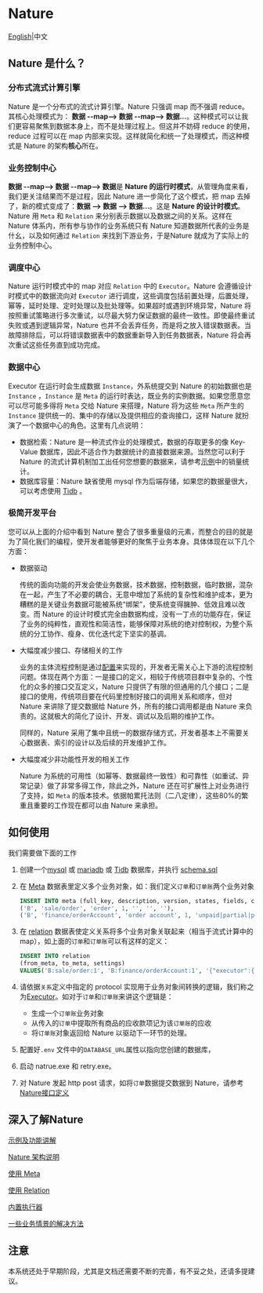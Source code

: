 # Nature

[English](README_EN.md)|中文

## Nature 是什么？

### 分布式流式计算引擎

Nature 是一个分布式的流式计算引擎。Nature 只强调 map 而不强调 reduce。其核心处理模式为： **数据 --map--> 数据 --map--> 数据...**。这种模式可以让我们更容易聚焦到数据本身上，而不是处理过程上。但这并不妨碍 reduce 的使用，reduce 过程可以在 map 内部来实现。这样就简化和统一了处理模式，而这种模式是 Nature 的架构**核心**所在。

### 业务控制中心

 **数据 --map--> 数据 --map--> 数据**是 **Nature 的运行时模式**，从管理角度来看，我们更关注结果而不是过程，因此 Nature 进一步简化了这个模式，把 map 去掉了，新的模式变成了：**数据 --> 数据 --> 数据...**。这是 **Nature 的设计时模式**。Nature 用 `Meta` 和 `Relation` 来分别表示数据以及数据之间的关系。这样在 Nature 体系内，所有参与协作的业务系统只有 Nature 知道数据所代表的业务是什幺，以及如何通过 `Relation` 来找到下游业务，于是Nature 就成为了实际上的业务控制中心。

### 调度中心

Nature 运行时模式中的 map 对应 `Relation`  中的 `Executor`。Nature 会遵循设计时模式中的数据流向对 `Executor` 进行调度，这些调度包括前置处理，后置处理，幂等，延时处理、定时处理以及批处理等。如果超时或遇到环境异常，Nature 将按照重试策略进行多次重试，以尽最大努力保证数据的最终一致性。即使最终重试失败或遇到逻辑异常，Nature 也并不会丢弃任务，而是将之放入错误数据表。当故障排除后，可以将错误数据表中的数据重新导入到任务数据表，Nature 将会再次重试这些任务直到成功完成。

### 数据中心

Executor 在运行时会生成数据 `Instance`，外系统提交到 Nature 的初始数据也是 `Instance` ，`Instance` 是 `Meta` 的运行时表达，既业务的实例数据。如果您愿意您可以尽可能多得将 `Meta` 交给 Nature 来搭理，Nature 将为这些 `Meta` 所产生的 `Instance` 提供统一的、集中的存储以及提供相应的查询接口，这样 Nature 就扮演了一个数据中心的角色。这里有几点说明：

- 数据检索：Nature 是一种流式作业的处理模式，数据的存取更多的像 Key-Value 数据库，因此不适合作为数据统计的直接数据来源。当然您可以利于 Nature 的流式计算机制加工出任何您想要的数据来，请参考[示例](https://github.com/llxxbb/Nature-Demo)中的销量统计。
- 数据库容量：Nature 缺省使用 mysql 作为后端存储，如果您的数据量很大，可以考虑使用 [Tidb](https://pingcap.com/en/) 。

### 极简开发平台 

您可以从上面的介绍中看到 Nature 整合了很多重量级的元素，而整合的目的就是为了简化我们的编程，使开发者能够更好的聚焦于业务本身。具体体现在以下几个方面：

- 数据驱动

  传统的面向功能的开发会使业务数据，技术数据，控制数据，临时数据，混杂在一起，产生了不必要的耦合，无意中增加了系统的复杂性和维护成本，更为糟糕的是关键业务数据可能被系统“绑架”，使系统变得臃肿、低效且难以改变。而 Nature 的设计时模式完全由数据构成，没有一丁点的功能存在，保证了业务的纯粹性，直观性和简洁性，能够保障对系统的绝对控制权，为整个系统的分工协作、瘦身、优化迭代定下坚实的基调。

- 大幅度减少接口、存储相关的工作

  业务的主体流程控制是通过[配置](doc/ZH/help/relation.md)来实现的，开发者无需关心上下游的流程控制问题。体现在两个方面：一是接口的定义，相较于传统项目群中复杂的、个性化的众多的接口交互定义，Nature 只提供了有限的但通用的几个接口；二是接口的使用，传统项目要在代码里控制好接口的调用关系和顺序，但对 Nature 来讲除了提交数据给 Nature 外，所有的接口调用都是由 Nature 来负责的。这就极大的简化了设计、开发、调试以及后期的维护工作。

  同样的，Nature 采用了集中且统一的数据存储方式，开发者基本上不需要关心数据表、索引的设计以及后续的开发维护工作。

- 大幅度减少非功能性开发的相关工作

  Nature 为系统的可用性（如幂等、数据最终一致性）和可靠性（如重试、异常记录）做了非常多得工作，除此之外，Nature 还在可扩展性上对业务进行了支持，如 `Meta` 的版本技术。依据帕累托法则（二八定律），这些80%的繁重且重要的工作现在都可以由 Nature 来承担。

## 如何使用

我们需要做下面的工作

1. 创建一个[mysql](https://www.mysql.com/) 或 [mariadb](https://mariadb.org/) 或 [Tidb](https://pingcap.com/en/) 数据库，并执行 [schema.sql](shell/schema.sql)

2. 在 [Meta](doc/ZH/help/meta.md) 数据表里定义多个业务对象，如：我们定义`订单`和`订单账`两个业务对象 

   ```sql
   INSERT INTO meta (full_key, description, version, states, fields, config) VALUES
   ('B', 'sale/order', 'order', 1, '', '', ''),
   ('B', 'finance/orderAccount', 'order account', 1, 'unpaid|partial|paid', '', '{"master":"B:sale/order:1"}'); 
   ```

3. 在 [relation](doc/ZH/help/relation.md) 数据表使定义关系将多个业务对象关联起来（相当于流式计算中的 map），如上面的`订单`和`订单账`可以有这样的定义：

   ```sql
   INSERT INTO relation
   (from_meta, to_meta, settings)
   VALUES('B:sale/order:1', 'B:finance/orderAccount:1', '{"executor":{"protocol":"localRust","url":"nature_demo:order_receivable"},"target":{"states":{"add":["unpaid"]}}}');
   ```

4. 请依据`关系`定义中指定的 protocol 实现用于业务对象间转换的逻辑，我们称之为[Executor](doc/ZH/help/executor.md)。如对于`订单`和`订单账`来讲这个逻辑是：

   - 生成一个`订单账`业务对象
   - 从传入的`订单`中提取所有商品的应收款项记为该`订单账`的应收
   - 将`订单账`对象返回给 Nature 以驱动下一环节的处理。

5. 配置好`.env` 文件中的`DATABASE_URL`属性以指向您创建的数据库，

6. 启动 natrue.exe 和 retry.exe。

7. 对 Nature 发起 http post 请求，如将`订单`数据提交数据到 Nature，请参考[Nature接口定义](doc/ZH/help/nature-interface.md)

## 深入了解Nature

[示例及功能讲解](https://github.com/llxxbb/Nature-Demo)

[Nature 架构说明](doc/ZH/help/architecture.md)

[使用 Meta](doc/ZH/help/meta.md)

[使用 Relation](doc/ZH/help/relation.md)

[内置执行器](doc/ZH/help/built-in.md)

[一些业务情景的解决方法](doc/ZH/help/use-case.md)

## 注意

本系统还处于早期阶段，尤其是文档还需要不断的完善，有不妥之处，还请多提建议。

